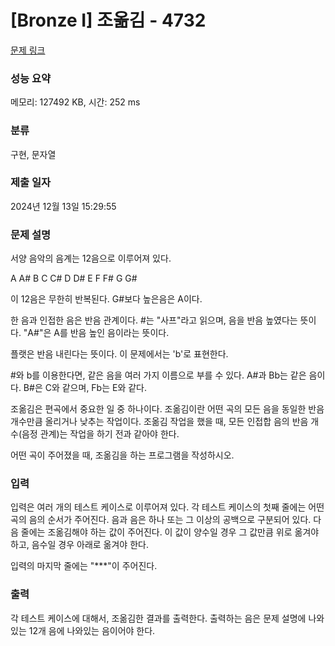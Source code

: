 # [Bronze I] 조옮김 - 4732 

[문제 링크](https://www.acmicpc.net/problem/4732) 

### 성능 요약

메모리: 127492 KB, 시간: 252 ms

### 분류

구현, 문자열

### 제출 일자

2024년 12월 13일 15:29:55

### 문제 설명

<p style="user-select: auto !important;">
	서양 음악의 음계는 12음으로 이루어져 있다.</p>

<p style="user-select: auto !important;">
	A A# B C C# D D# E F F# G G#</p>

<p style="user-select: auto !important;">
	이 12음은 무한히 반복된다. G#보다 높은음은 A이다.</p>

<p style="user-select: auto !important;">
	한 음과 인접한 음은 반음 관계이다. #는 "사프"라고 읽으며, 음을 반음 높였다는 뜻이다. "A#"은 A를 반음 높인 음이라는 뜻이다.</p>

<p style="user-select: auto !important;">
	플랫은 반음 내린다는 뜻이다. 이 문제에서는 'b'로 표현한다.</p>

<p style="user-select: auto !important;">
	#와 b를 이용한다면, 같은 음을 여러 가지 이름으로 부를 수 있다. A#과 Bb는 같은 음이다. B#은 C와 같으며, Fb는 E와 같다.</p>

<p style="user-select: auto !important;">
	조옮김은 편곡에서 중요한 일 중 하나이다. 조옮김이란 어떤 곡의 모든 음을 동일한 반음 개수만큼 올리거나 낮추는 작업이다. 조옮김 작업을 했을 때, 모든 인접합 음의 반음 개수(음정 관계)는 작업을 하기 전과 같아야 한다.</p>

<p style="user-select: auto !important;">
	어떤 곡이 주어졌을 때, 조옮김을 하는 프로그램을 작성하시오.</p>

### 입력 

 <p style="user-select: auto !important;">
	입력은 여러 개의 테스트 케이스로 이루어져 있다. 각 테스트 케이스의 첫째 줄에는 어떤 곡의 음의 순서가 주어진다. 음과 음은 하나 또는 그 이상의 공백으로 구분되어 있다. 다음 줄에는 조옮김해야 하는 값이 주어진다. 이 값이 양수일 경우 그 값만큼 위로 옮겨야 하고, 음수일 경우 아래로 옮겨야 한다.</p>

<p style="user-select: auto !important;">
	입력의 마지막 줄에는 "***"이 주어진다.</p>

### 출력 

 <p style="user-select: auto !important;">
	각 테스트 케이스에 대해서, 조옮김한 결과를 출력한다. 출력하는 음은 문제 설명에 나와있는 12개 음에 나와있는 음이어야 한다.</p>

